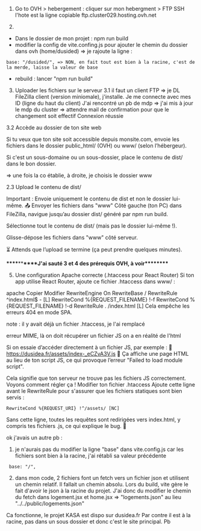 1. Go to OVH > hebergement : cliquer sur mon hebergment > FTP SSH
   l'hote est la ligne copiable ftp.cluster029.hosting.ovh.net

2.

- Dans le dossier de mon projet : npm run build
- modifier la config de vite.confing.js pour ajouter le chemin du dossier dans ovh (home/dusided) => je rajoute la ligne :

```
base: "/dusided/", => NON, en fait tout est bien à la racine, c'est de la merde, laisse la valeur de base
```

- rebuild : lancer "npm run build"

3. Uploader les fichiers sur le serveur
   3.1 il faut un client FTP => je DL FileZilla client (version miniomale), j'installe. Je me connecte avec mes ID (ligne du haut du client)
   J'ai rencontré un pb de mdp => j'ai mis à jour le mdp du cluster => attendre mail de confirmation pour que le changement soit effectif
   Connexion réussie

3.2 Accède au dossier de ton site web

Si tu veux que ton site soit accessible depuis monsite.com, envoie les fichiers dans le dossier public_html/ (OVH) ou www/ (selon l’hébergeur).

Si c'est un sous-domaine ou un sous-dossier, place le contenu de dist/ dans le bon dossier.

=> une fois la co établie, à droite, je choisis le dossier www

2.3 Upload le contenu de dist/

Important : Envoie uniquement le contenu de dist et non le dossier lui-même.
📤 Envoyer les fichiers dans "www"
Côté gauche (ton PC) dans FileZilla, navigue jusqu’au dossier dist/ généré par npm run build.

Sélectionne tout le contenu de dist/ (mais pas le dossier lui-même !).

Glisse-dépose les fichiers dans "www" côté serveur.

⏳ Attends que l’upload se termine (ça peut prendre quelques minutes).

**\*\*\*\***\*\***\*\*\*\***J'ai sauté 3 et 4 des prérequis OVH, à voir\***\*\*\*\*\*\*\***

5. Une configuration Apache correcte (.htaccess pour React Router)
   Si ton app utilise React Router, ajoute ce fichier .htaccess dans www/ :

apache
Copier
Modifier
RewriteEngine On
RewriteBase /
RewriteRule ^index\.html$ - [L]
RewriteCond %{REQUEST_FILENAME} !-f
RewriteCond %{REQUEST_FILENAME} !-d
RewriteRule . /index.html [L]
Cela empêche les erreurs 404 en mode SPA.

note : il y avait déjà un fichier .htaccess, je l'ai remplacé

erreur MIME, là on doit récupérer un fichier JS on a en réalité de l'html

Si on essaie d’accéder directement à un fichier JS, par exemple :
🔗 https://dusidea.fr/assets/index-_eCZvA3V.js
📌 Ça affiche une page HTML au lieu de ton script JS, ce qui provoque l’erreur "Failed to load module script".

Cela signifie que ton serveur ne trouve pas les fichiers JS correctement. Voyons comment régler ça !
Modifier ton fichier .htaccess
Ajoute cette ligne avant le RewriteRule pour s'assurer que les fichiers statiques sont bien servis :

```
RewriteCond %{REQUEST_URI} !^/assets/ [NC]
```

Sans cette ligne, toutes les requêtes sont redirigées vers index.html, y compris tes fichiers .js, ce qui explique le bug. 🚀

ok j'avais un autre pb :

1. je n'aurais pas du modifier la ligne "base" dans vite.config.js car les fichiers sont bien à la racine, j'ai rétabli sa valeur précédente

```
 base: "/",
```

2. dans mon code, 2 fichiers font un fetch vers un fichier json et utilisent un chemin relatif. Il fallait un chemin absolu. Lors du build, vite gère le fait d'avoir le json à la racine du projet. J'ai donc du modifier le chemin du fetch dans logement.jsx et home.jsx => "logements.json" au lieu "../../public/logements.json"

Ca fonctionne, le projet KASA est dispo sur dusidea.fr
Par contre il est à la racine, pas dans un sous dossier et donc c'est le site principal. Pb
